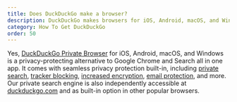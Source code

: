 ```yaml
---
title: Does DuckDuckGo make a browser?
description: DuckDuckGo makes browsers for iOS, Android, macOS, and Windows.
category: How To Get DuckDuckGo
order: 50
---
```


Yes, [DuckDuckGo Private Browser](https://duckduckgo.com/browser) for iOS, Android, macOS, and Windows is a privacy-protecting alternative to Google Chrome and Search all in one app. It comes with seamless privacy protection built-in, including [private search](https://duckduckgo.com/), <a href="{{ site.baseurl }}/privacy/web-tracking-protections/">tracker blocking</a>, <a href="{{ site.baseurl }}/privacy/web-tracking-protections/#smarter-encryption-https-upgrading">increased encryption</a>, [email protection](https://spreadprivacy.com/protect-your-inbox-with-duckduckgo-email-protection/), and more. Our private search engine is also independently accessible at [duckduckgo.com](https://duckduckgo.com/) and as built-in option in other popular browsers.
